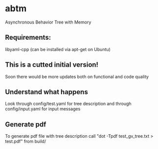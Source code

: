 # abtm
Asynchronous Behavior Tree with Memory

## Requirements: 
libyaml-cpp (can be installed via apt-get on Ubuntu)

## This is a cutted initial version!
Soon there would be more updates both on functional and code quality

## Understand what happens
Look through config/test.yaml for tree description and through config/input.yaml for input messages

## Generate pdf
To generate pdf file with tree description call "dot -Tpdf test_gv_tree.txt > test.pdf" from build/


